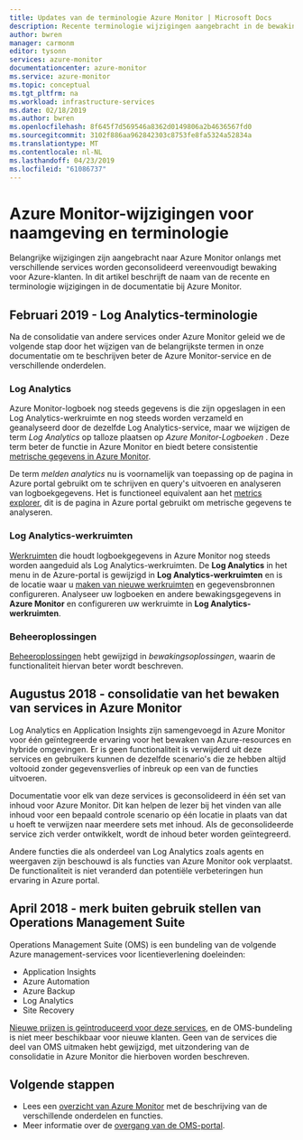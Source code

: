 ```yaml
---
title: Updates van de terminologie Azure Monitor | Microsoft Docs
description: Recente terminologie wijzigingen aangebracht in de bewakingsservices van Azure beschreven.
author: bwren
manager: carmonm
editor: tysonn
services: azure-monitor
documentationcenter: azure-monitor
ms.service: azure-monitor
ms.topic: conceptual
ms.tgt_pltfrm: na
ms.workload: infrastructure-services
ms.date: 02/18/2019
ms.author: bwren
ms.openlocfilehash: 8f645f7d569546a8362d0149806a2b4636567fd0
ms.sourcegitcommit: 3102f886aa962842303c8753fe8fa5324a52834a
ms.translationtype: MT
ms.contentlocale: nl-NL
ms.lasthandoff: 04/23/2019
ms.locfileid: "61086737"
---
```

# <a name="azure-monitor-naming-and-terminology-changes"></a>Azure Monitor-wijzigingen voor naamgeving en terminologie
Belangrijke wijzigingen zijn aangebracht naar Azure Monitor onlangs met verschillende services worden geconsolideerd vereenvoudigt bewaking voor Azure-klanten. In dit artikel beschrijft de naam van de recente en terminologie wijzigingen in de documentatie bij Azure Monitor.

## <a name="february-2019---log-analytics-terminology"></a>Februari 2019 - Log Analytics-terminologie
Na de consolidatie van andere services onder Azure Monitor geleid we de volgende stap door het wijzigen van de belangrijkste termen in onze documentatie om te beschrijven beter de Azure Monitor-service en de verschillende onderdelen. 

### <a name="log-analytics"></a>Log Analytics
Azure Monitor-logboek nog steeds gegevens is die zijn opgeslagen in een Log Analytics-werkruimte en nog steeds worden verzameld en geanalyseerd door de dezelfde Log Analytics-service, maar we wijzigen de term _Log Analytics_ op talloze plaatsen op _Azure Monitor-Logboeken_ . Deze term beter de functie in Azure Monitor en biedt betere consistentie [metrische gegevens in Azure Monitor](platform/data-platform-metrics.md).

De term _melden analytics_ nu is voornamelijk van toepassing op de pagina in Azure portal gebruikt om te schrijven en query's uitvoeren en analyseren van logboekgegevens. Het is functioneel equivalent aan het [metrics explorer](platform/metrics-charts.md), dit is de pagina in Azure portal gebruikt om metrische gegevens te analyseren.

### <a name="log-analytics-workspaces"></a>Log Analytics-werkruimten
[Werkruimten](platform/manage-access.md) die houdt logboekgegevens in Azure Monitor nog steeds worden aangeduid als Log Analytics-werkruimten. De **Log Analytics** in het menu in de Azure-portal is gewijzigd in **Log Analytics-werkruimten** en is de locatie waar u [maken van nieuwe werkruimten](learn/quick-create-workspace.md) en gegevensbronnen configureren. Analyseer uw logboeken en andere bewakingsgegevens in **Azure Monitor** en configureren uw werkruimte in **Log Analytics-werkruimten**.

### <a name="management-solutions"></a>Beheeroplossingen
[Beheeroplossingen](insights/solutions.md) hebt gewijzigd in _bewakingsoplossingen_, waarin de functionaliteit hiervan beter wordt beschreven.


## <a name="august-2018---consolidation-of-monitoring-services-into-azure-monitor"></a>Augustus 2018 - consolidatie van het bewaken van services in Azure Monitor
Log Analytics en Application Insights zijn samengevoegd in Azure Monitor voor één geïntegreerde ervaring voor het bewaken van Azure-resources en hybride omgevingen. Er is geen functionaliteit is verwijderd uit deze services en gebruikers kunnen de dezelfde scenario's die ze hebben altijd voltooid zonder gegevensverlies of inbreuk op een van de functies uitvoeren.

Documentatie voor elk van deze services is geconsolideerd in één set van inhoud voor Azure Monitor. Dit kan helpen de lezer bij het vinden van alle inhoud voor een bepaald controle scenario op één locatie in plaats van dat u hoeft te verwijzen naar meerdere sets met inhoud. Als de geconsolideerde service zich verder ontwikkelt, wordt de inhoud beter worden geïntegreerd.

Andere functies die als onderdeel van Log Analytics zoals agents en weergaven zijn beschouwd is als functies van Azure Monitor ook verplaatst. De functionaliteit is niet veranderd dan potentiële verbeteringen hun ervaring in Azure portal.


## <a name="april-2018---retirement-of-operations-management-suite-brand"></a>April 2018 - merk buiten gebruik stellen van Operations Management Suite
Operations Management Suite (OMS) is een bundeling van de volgende Azure management-services voor licentieverlening doeleinden:

- Application Insights
- Azure Automation
- Azure Backup
- Log Analytics
- Site Recovery

[Nieuwe prijzen is geïntroduceerd voor deze services](https://azure.microsoft.com/blog/introducing-a-new-way-to-purchase-azure-monitoring-services/), en de OMS-bundeling is niet meer beschikbaar voor nieuwe klanten. Geen van de services die deel van OMS uitmaken hebt gewijzigd, met uitzondering van de consolidatie in Azure Monitor die hierboven worden beschreven. 




## <a name="next-steps"></a>Volgende stappen

- Lees een [overzicht van Azure Monitor](overview.md) met de beschrijving van de verschillende onderdelen en functies.
- Meer informatie over de [overgang van de OMS-portal](../log-analytics/log-analytics-oms-portal-transition.md).